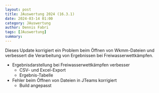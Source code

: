 ```yaml
---
layout: post
title: JAuswertung 2024 (16.3.1)
date: 2024-03-14 01:00
category: JAuswertung
author: Dennis Fabri
tags: [JAuswertung]
summary: 
---
```


Dieses Update korrigiert ein Problem beim Öffnen von Wkmm-Dateien und verbessert die Verarbeitung von Ergebnissen bei Freiwasserwettkämpfen.

* Ergebnisdarstellung bei Freiwasserwettkämpfen verbesser
  * CSV- und Excel-Export
  * Ergebnis-Tabelle
* Fehler beim Öffnen von Dateien in JTeams korrigiert
  * Build angepasst
